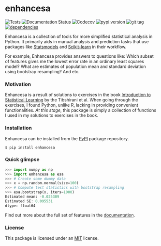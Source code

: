 # enhancesa

[![Tests](https://github.com/sinablk/enhancesa/workflows/Tests/badge.svg)](https://github.com/sinablk/enhancesa/actions?workflow=Tests)
[![Documentation Status](https://readthedocs.org/projects/enhancesa/badge/?version=latest)](https://enhancesa.readthedocs.io/en/latest/?badge=latest)
[![Codecov](https://codecov.io/gh/sinablk/enhancesa/branch/master/graph/badge.svg)](https://codecov.io/gh/enhancesa/enhancesa)
[![pypi version](https://img.shields.io/pypi/v/enhancesa.svg)](https://pypi.org/project/enhancesa/)
[![git tag](https://img.shields.io/github/tag-pre/sinablk/enhancesa.svg?label=git%20tag)](https://github.com/sinablk/enhancesa/releases)
[![dependencies](https://img.shields.io/librariesio/github/sinablk/enhancesa.svg)](https://libraries.io/github/sinablk/enhancesa)

Enhancesa is a collection of tools for more simplified statistical analysis in Python. It primarily aids in manual analysis and prediction tasks that use packages like [Statsmodels](https://www.statsmodels.org/stable/index.html) and [Scikit-learn](https://scikit-learn.org/stable/index.html) in their workflow.

For example, Enhancesa provides answers to questions like: Which subset of features gives me the lowest error rate in an ordinary least squares model? What are estimates of population mean and standard deviation using bootstrap resampling? And etc.

### Motivation

Enhancesa is a result of solutions to exercises in the book [Introduction to Statistical Learning](https://www-bcf.usc.edu/~gareth/ISL/) by the Tibshirani et al. When going through the exercises, I found Python, unlike R, lacking in providing convenient functionalities. _At this stage_, this package is simply a collection of functions I used in my solutions to exercises in the book.

### Installation

Enhancesa can be installed from the [PyPI](https://pypi.org/project/enhancesa/) package repository.

```
$ pip install enhancesa
```

### Quick glimpse

```python
>>> import numpy as np
>>> import enhancesa as esa
>>> # Create some dummy data
>>> x = np.random.normal(size=100)
>>> # Compute test statistics with bootstrap resampling
>>> esa.bootstrap(x, iters=1000)
Estimated mean: -0.025309
Estimated SE: 0.095531
dtype: float64
```

Find out more about the full set of features in the [documentation](https://enhancesa.readthedocs.io/en/latest/?badge=latest).

### License

This package is licensed under an [MIT](https://github.com/sinablk/enhancesa/blob/master/LICENSE.txt) license.
